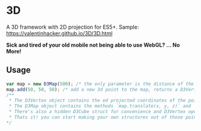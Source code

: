 # 3D  
A 3D framework with 2D projection for ES5+. Sample: https://valentinhacker.github.io/3D/3D.html  
  
**Sick and tired of your old mobile not being able to use WebGL? ... No More!**  
  
## Usage  
```javascript
var map = new D3Map(500); /* the only parameter is the distance of the camera from the center of the plane (Z-pivot)  */
map.add(50, 50, 50); /* add a new 3d point to the map, returns a D3Vertex  */
/**
 * The D3Vertex object contains the ed projected coordinates of the point as vtex.coords and the 2d projection as vtex.coord2d.
 * The D3Map object contains the methods `map.translate(x, y, z)` and `map.rotate(x, y, z)` for controling the camera and others like `segmentConnect(vertices, context2d)` for line carving.
 * There's also a hidden D3Cube struct for convenience and D3Vertex operations such as `dot(vertex)` or `clip(relativeVertex)`...
 * Thats it! you can start making your own structures out of those points! read the `.js` files for more documentation...
*/
```  
